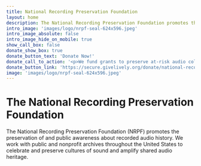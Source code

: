 ```yaml
---
title: National Recording Preservation Foundation
layout: home
description: The National Recording Preservation Foundation promotes the preservation and public awareness of the audio heritage and cultures of sound, with a focus on public and nonprofit archives throughout the United states.
intro_image: 'images/logo/nrpf-seal-624x596.jpeg'
intro_image_absolute: false
intro_image_hide_on_mobile: true
show_call_box: false
donate_show_box: true
donate_button_text: 'Donate Now!'
donate_call_to_action: '<p>We fund grants to preserve at-risk audio collections.</p><p>As the 2024 National Recording Registry<br />is announced, consider a gift!</p>'
donate_button_link: 'https://secure.givelively.org/donate/national-recording-preservation-foundation/national-recording-registry-2024'
image: 'images/logo/nrpf-seal-624x596.jpeg'
---
```


# The National Recording Preservation Foundation

The National Recording Preservation Foundation (NRPF) promotes the preservation of and public awareness about recorded audio history. We work with public and nonprofit archives throughout the United States to celebrate and preserve cultures of sound and amplify shared audio heritage.
